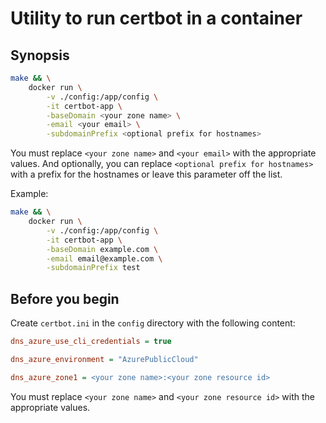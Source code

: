 # Utility to run certbot in a container

## Synopsis

```bash
make && \
    docker run \
        -v ./config:/app/config \
        -it certbot-app \
        -baseDomain <your zone name> \
        -email <your email> \
        -subdomainPrefix <optional prefix for hostnames>
```

You must replace `<your zone name>` and `<your email>` with the appropriate values.  And optionally, you can replace `<optional prefix for hostnames>` with a prefix for the hostnames or leave this parameter off the list.

Example:

```bash
make && \
    docker run \
        -v ./config:/app/config \
        -it certbot-app \
        -baseDomain example.com \
        -email email@example.com \
        -subdomainPrefix test
```

## Before you begin

Create `certbot.ini` in the `config` directory with the following content:

```ini
dns_azure_use_cli_credentials = true

dns_azure_environment = "AzurePublicCloud"

dns_azure_zone1 = <your zone name>:<your zone resource id>
```

You must replace  `<your zone name>` and `<your zone resource id>` with the appropriate values.